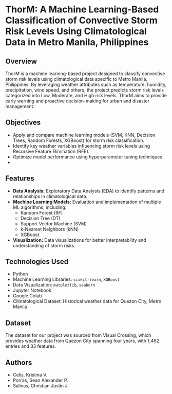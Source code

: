 
# ThorM: A Machine Learning-Based Classification of Convective Storm Risk Levels Using Climatological Data in Metro Manila, Philippines

## Overview
ThorM is a machine learning-based project designed to classify convective storm risk levels using climatological data specific to Metro Manila, Philippines. By leveraging weather attributes such as temperature, humidity, precipitation, wind speed, and others, the project predicts storm risk levels categorized into Low, Moderate, and High risk levels. ThorM aims to provide early warning and proactive decision-making for urban and disaster management.

## Objectives
- Apply and compare machine learning models (SVM, KNN, Decision Trees, Random Forests, XGBoost) for storm risk classification.
- Identify key weather variables influencing storm risk levels using Recursive Feature Elimination (RFE).
- Optimize model performance using hyperparameter tuning techniques.
- 
## Features
- **Data Analysis:** Exploratory Data Analysis (EDA) to identify patterns and relationships in climatological data.
- **Machine Learning Models:** Evaluation and implementation of multiple ML algorithms, including:
  - Random Forest (RF)
  - Decision Tree (DT)
  - Support Vector Machine (SVM)
  - k-Nearest Neighbors (kNN)
  - XGBoost
- **Visualization:** Data visualizations for better interpretability and understanding of storm risks.

## Technologies Used
- Python
- Machine Learning Libraries: `scikit-learn`, `XGBoost`
- Data Visualization: `matplotlib`, `seaborn`
- Jupyter Notebook
- Google Colab
- Climatological Dataset: Historical weather data for Quezon City, Metro Manila

## **Dataset**
The dataset for our project was sourced from Visual Crossing, which provides weather data from Quezon City spanning four years, with 1,462 entries and 33 features.


## **Authors**
- Celis, Kristina V.
- Porras, Sean Alexander P.
- Salinas, Christian Justin J.
